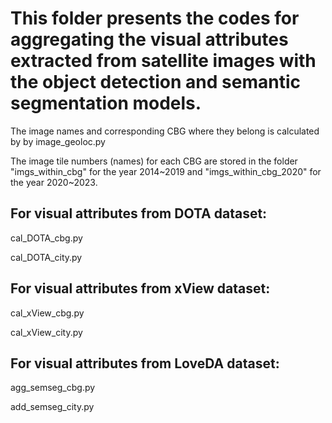 # This folder presents the codes for aggregating the visual attributes extracted from satellite images with the object detection and semantic segmentation models.

The image names and corresponding CBG where they belong is calculated by by image_geoloc.py

The image tile numbers (names) for each CBG are stored in the folder "imgs_within_cbg" for the year 2014~2019 and "imgs_within_cbg_2020" for the year 2020~2023.

## For visual attributes from DOTA dataset:

cal_DOTA_cbg.py

cal_DOTA_city.py

## For visual attributes from xView dataset:

cal_xView_cbg.py

cal_xView_city.py

## For visual attributes from LoveDA dataset:

agg_semseg_cbg.py

add_semseg_city.py
